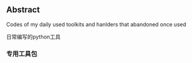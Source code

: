 ## Abstract
Codes of my daily used toolkits and hanlders that abandoned once used

日常编写的python工具

### 专用工具包